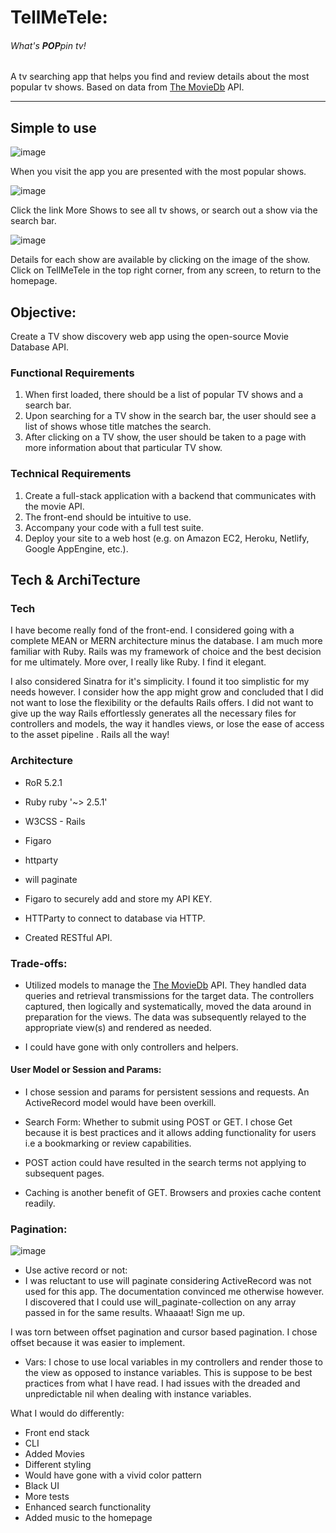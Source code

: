 # TellMeTele:
###### What's <b>POP</b>pin tv!

A tv searching app that helps you find and review details about the most popular tv shows. Based on data from
  [The MovieDb](https://developers.themoviedb.org/3/getting-started) API.

---
## Simple to use
![image](https://user-images.githubusercontent.com/14861025/49530421-d00e5200-f87d-11e8-803b-ea1a2d72be9e.png)

When you visit the app you are presented with the most popular shows.  

![image](https://user-images.githubusercontent.com/14861025/49530498-f92ee280-f87d-11e8-9f40-ee2d08510987.png)

Click the link More Shows to see all tv shows, or search out a show via the search bar.

![image](https://user-images.githubusercontent.com/14861025/49530528-06e46800-f87e-11e8-965d-4b8073691011.png)

Details for each show are available by clicking on the image of the show. Click on TellMeTele in the top right corner, from any screen, to return to the homepage.

## Objective:

Create a TV show discovery web app using the open-source Movie Database API.

### Functional Requirements
1. When first loaded, there should be a list of popular TV shows and a search bar.
2. Upon searching for a TV show in the search bar, the user should see a list of shows whose title matches the search.
3. After clicking on a TV show, the user should be taken to a page with more information about that particular TV show.

### Technical Requirements
1. Create a full-stack application with a backend that communicates with the movie API.
2. The front-end should be intuitive to use.
3. Accompany your code with a full test suite.
4. Deploy your site to a web host (e.g. on Amazon EC2, Heroku, Netlify, Google AppEngine, etc.).
## Tech & ArchiTecture

### Tech
I have become really fond of the front-end. I considered going with a complete  MEAN  or MERN architecture minus the  database. I am much more familiar with Ruby. Rails was my framework of choice and the best decision for me ultimately. More over, I really like Ruby. I find it elegant.   

I also considered Sinatra for it's simplicity. I found it too simplistic for my needs however. I consider how the app might grow and concluded that I did not want to lose the flexibility or the defaults Rails offers. I did not want to give up the way Rails effortlessly generates all the necessary files for controllers and models, the way it handles views, or lose the ease of access to the asset pipeline . Rails all the way!

### Architecture
* RoR 5.2.1
* Ruby ruby '~> 2.5.1'
* W3CSS - Rails
* Figaro
* httparty
* will paginate

* Figaro to securely add and store my API KEY.
* HTTParty to connect to database via HTTP.
* Created RESTful API.



### Trade-offs:
- Utilized models to manage the  [The MovieDb](https://developers.themoviedb.org/3/getting-started) API. They handled data queries and retrieval transmissions for the target data. The controllers captured, then logically and systematically, moved the data around in preparation for the views. The data was subsequently relayed to the appropriate view(s) and rendered as needed.

* I could have gone with only controllers and helpers.

#### User Model or Session and Params:

- I chose session and params for persistent sessions and requests. An ActiveRecord model would have been overkill.

- Search Form: Whether to submit using POST or GET. I chose Get because it is best practices and it allows  adding functionality for users i.e a bookmarking or review capabilities.

- POST action could have resulted in the search terms not applying to subsequent pages.  

- Caching is another benefit of GET. Browsers and proxies cache content readily.

### Pagination:
![image](https://user-images.githubusercontent.com/14861025/49530515-0055f080-f87e-11e8-9809-b210150dfe25.png)
- Use active record or not:
- I was reluctant to use will paginate considering ActiveRecord was not used for this app. The documentation convinced me otherwise however. I discovered that I could use will_paginate-collection on any array passed in for the same results. Whaaaat! Sign me up.

I was torn between offset pagination and cursor based pagination. I chose offset because it was easier to implement.

- Vars:
I chose to use local variables in my controllers and render those to the view as opposed to instance variables.  This is suppose to be best practices from what I have read.  I had issues with the dreaded and unpredictable nil when dealing with instance variables.   


What I would do differently:
- Front end stack
- CLI
- Added Movies
- Different styling
- Would have gone with a vivid color pattern
- Black UI
- More tests
- Enhanced search functionality
- Added music to the homepage
